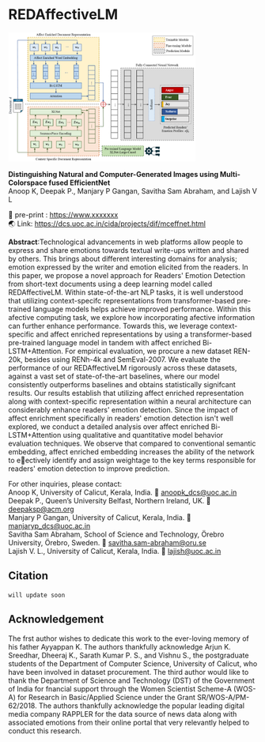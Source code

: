# REDAffectiveLM <br>
<img src= 'images/model_architecture.png' style="max-width: 75%;"> 

**Distinguishing Natural and Computer-Generated Images using Multi-Colorspace fused EfficientNet** </br>
Anoop K, Deepak P., Manjary P Gangan, Savitha Sam Abraham, and Lajish V L </br>

:memo: pre-print : https://www.xxxxxxx </br>
:earth_asia: Link: https://dcs.uoc.ac.in/cida/projects/dif/mceffnet.html

**Abstract**:Technological advancements in web platforms allow people to express and share emotions towards textual write-ups written and shared by others. This brings about different interesting domains for analysis; emotion expressed by the writer and emotion elicited from the readers. In this paper, we propose a novel approach for Readers' Emotion Detection from short-text documents using a deep learning model called REDAffectiveLM. Within state-of-the-art NLP tasks, it is well understood that utilizing context-specifc representations from transformer-based pre-trained language models helps achieve improved performance. Within this afective computing task, we explore how incorporating afective information can further enhance performance. Towards this, we leverage context-specific and affect enriched representations by using a transformer-based pre-trained language model in tandem with affect enriched Bi-LSTM+Attention. For empirical evaluation, we procure a new dataset REN-20k, besides using RENh-4k and SemEval-2007. We evaluate the performance of our REDAffectiveLM rigorously across these datasets, against a vast set of state-of-the-art baselines, where our model consistently outperforms baselines and obtains statistically signifcant results. Our results establish that utilizing affect enriched representation along with context-specific representation within a neural architecture can considerably enhance readers' emotion detection. Since the impact of affect enrichment specifically in readers' emotion detection isn't well explored, we conduct a detailed analysis over affect enriched Bi-LSTM+Attention using qualitative and quantitative model behavior evaluation techniques. We observe that compared to conventional semantic embedding, affect enriched embedding increases the ability of the network to eectively identify and assign weightage to the key terms responsible for readers' emotion detection to improve prediction.

For other inquiries, please contact: </br>
Anoop K, University of Calicut, Kerala, India. :email: anoopk_dcs@uoc.ac.in </br> 
Deepak P., Queen’s University Belfast, Northern Ireland, UK. :email: deepaksp@acm.org </br>
Manjary P Gangan, University of Calicut, Kerala, India. :email: manjaryp_dcs@uoc.ac.in </br>
Savitha Sam Abraham, School of Science and Technology, Örebro University, Örebro, Sweden. :email:  savitha.sam-abraham@oru.se </br>
Lajish V. L., University of Calicut, Kerala, India. :email: lajish@uoc.ac.in

## Citation
```
will update soon 
```

## Acknowledgement
The frst author wishes to dedicate this work to the ever-loving memory of his father Ayyappan K. The authors thankfully acknowledge Arjun K. Sreedhar, Dheeraj K., Sarath Kumar P. S., and Vishnu S., the postgraduate students of the Department of Computer Science, University of Calicut, who have been involved in dataset procurement. The third author would like to thank the Department of Science and Technology (DST) of the Government of India for fnancial support through the Women Scientist Scheme-A (WOS-A) for Research in Basic/Applied Science under the Grant SR/WOS-A/PM-62/2018. The authors thankfully acknowledge the popular leading digital media company RAPPLER for the data source of news data along with associated emotions from their online portal that very relevantly helped to conduct this research.

